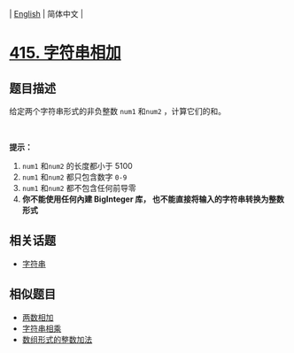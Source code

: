 
| [English](README_EN.md) | 简体中文 |

# [415. 字符串相加](https://leetcode-cn.com/problems/add-strings/)

## 题目描述

<p>给定两个字符串形式的非负整数&nbsp;<code>num1</code> 和<code>num2</code>&nbsp;，计算它们的和。</p>

<p>&nbsp;</p>

<p><strong>提示：</strong></p>

<ol>
	<li><code>num1</code> 和<code>num2</code>&nbsp;的长度都小于 5100</li>
	<li><code>num1</code> 和<code>num2</code> 都只包含数字&nbsp;<code>0-9</code></li>
	<li><code>num1</code> 和<code>num2</code> 都不包含任何前导零</li>
	<li><strong>你不能使用任何內建 BigInteger 库，&nbsp;也不能直接将输入的字符串转换为整数形式</strong></li>
</ol>


## 相关话题

- [字符串](https://leetcode-cn.com/tag/string)

## 相似题目

- [两数相加](../add-two-numbers/README.md)
- [字符串相乘](../multiply-strings/README.md)
- [数组形式的整数加法](../add-to-array-form-of-integer/README.md)
